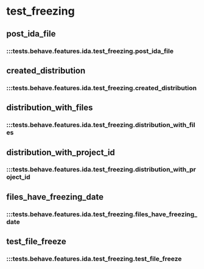 # test_freezing

## post_ida_file

### :::tests.behave.features.ida.test_freezing.post_ida_file

## created_distribution

### :::tests.behave.features.ida.test_freezing.created_distribution

## distribution_with_files

### :::tests.behave.features.ida.test_freezing.distribution_with_files

## distribution_with_project_id

### :::tests.behave.features.ida.test_freezing.distribution_with_project_id

## files_have_freezing_date

### :::tests.behave.features.ida.test_freezing.files_have_freezing_date

## test_file_freeze

### :::tests.behave.features.ida.test_freezing.test_file_freeze
